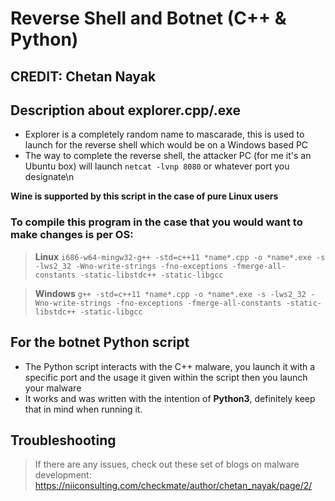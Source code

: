 # Reverse Shell and Botnet (C++ & Python)

## CREDIT: Chetan Nayak

## Description about explorer.cpp/.exe

- Explorer is a completely random name to mascarade, this is used to launch for the reverse shell which would be on a Windows based PC
- The way to complete the reverse shell, the attacker PC (for me it's an Ubuntu box) will launch `netcat -lvnp 8080` or whatever port you designate\n

**Wine is supported by this script in the case of pure Linux users**

### To compile this program in the case that you would want to make changes is per OS:

> **Linux**
`i686-w64-mingw32-g++ -std=c++11 *name*.cpp -o *name*.exe -s -lws2_32 -Wno-write-strings -fno-exceptions -fmerge-all-constants -static-libstdc++ -static-libgcc`

> **Windows**
`g++ -std=c++11 *name*.cpp -o *name*.exe -s -lws2_32 -Wno-write-strings -fno-exceptions -fmerge-all-constants -static-libstdc++ -static-libgcc`

## For the botnet Python script

- The Python script interacts with the C++ malware, you launch it with a specific port and the usage it given within the script then you launch your malware
- It works and was written with the intention of **Python3**, definitely keep that in mind when running it. 

## Troubleshooting
> If there are any issues, check out these set of blogs on malware development: https://niiconsulting.com/checkmate/author/chetan_nayak/page/2/
